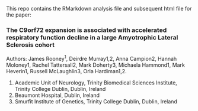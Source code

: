 This repo contains the RMarkdown analysis file and subsequent html file for the paper:

### The C9orf72 expansion is associated with accelerated respiratory function decline in a large Amyotrophic Lateral Sclerosis cohort

Authors: James Rooney<sup>1</sup>, Deirdre Murray1,2, Anna Campion2, Hannah Moloney1, Rachel Tattersall2, Mark Doherty3, Michaela Hammond1, Mark Heverin1, Russell McLaughlin3, Orla Hardiman1,2.

1.	Academic Unit of Neurology, Trinity Biomedical Sciences Institute, Trinity College Dublin, Dublin, Ireland
2.	Beaumont Hospital, Dublin, Ireland
3.	Smurfit Institute of Genetics, Trinity College Dublin, Dublin, Ireland

